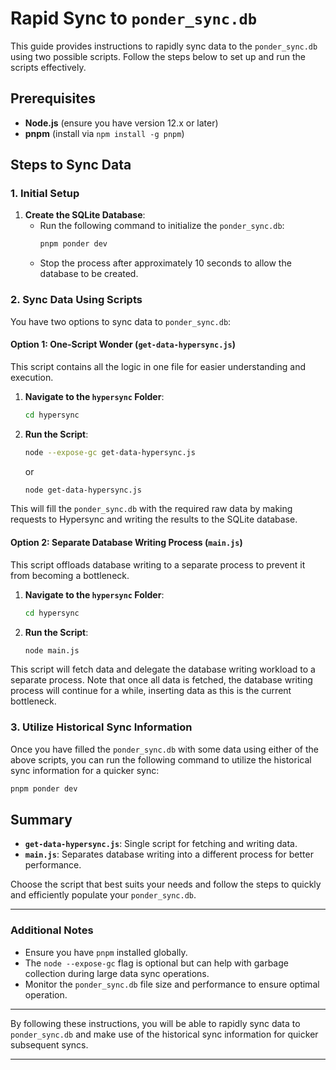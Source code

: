 # Rapid Sync to `ponder_sync.db`

This guide provides instructions to rapidly sync data to the `ponder_sync.db` using two possible scripts. Follow the steps below to set up and run the scripts effectively.

## Prerequisites

- **Node.js** (ensure you have version 12.x or later)
- **pnpm** (install via `npm install -g pnpm`)

## Steps to Sync Data

### 1. Initial Setup

1. **Create the SQLite Database**:
   - Run the following command to initialize the `ponder_sync.db`:
     ```sh
     pnpm ponder dev
     ```
   - Stop the process after approximately 10 seconds to allow the database to be created.

### 2. Sync Data Using Scripts

You have two options to sync data to `ponder_sync.db`:

#### Option 1: One-Script Wonder (`get-data-hypersync.js`)

This script contains all the logic in one file for easier understanding and execution.

1. **Navigate to the `hypersync` Folder**:

   ```sh
   cd hypersync
   ```

2. **Run the Script**:
   ```sh
   node --expose-gc get-data-hypersync.js
   ```
   or
   ```sh
   node get-data-hypersync.js
   ```

This will fill the `ponder_sync.db` with the required raw data by making requests to Hypersync and writing the results to the SQLite database.

#### Option 2: Separate Database Writing Process (`main.js`)

This script offloads database writing to a separate process to prevent it from becoming a bottleneck.

1. **Navigate to the `hypersync` Folder**:

   ```sh
   cd hypersync
   ```

2. **Run the Script**:
   ```sh
   node main.js
   ```

This script will fetch data and delegate the database writing workload to a separate process. Note that once all data is fetched, the database writing process will continue for a while, inserting data as this is the current bottleneck.

### 3. Utilize Historical Sync Information

Once you have filled the `ponder_sync.db` with some data using either of the above scripts, you can run the following command to utilize the historical sync information for a quicker sync:

```sh
pnpm ponder dev
```

## Summary

- **`get-data-hypersync.js`**: Single script for fetching and writing data.
- **`main.js`**: Separates database writing into a different process for better performance.

Choose the script that best suits your needs and follow the steps to quickly and efficiently populate your `ponder_sync.db`.

---

### Additional Notes

- Ensure you have `pnpm` installed globally.
- The `node --expose-gc` flag is optional but can help with garbage collection during large data sync operations.
- Monitor the `ponder_sync.db` file size and performance to ensure optimal operation.

---

By following these instructions, you will be able to rapidly sync data to `ponder_sync.db` and make use of the historical sync information for quicker subsequent syncs.

---
